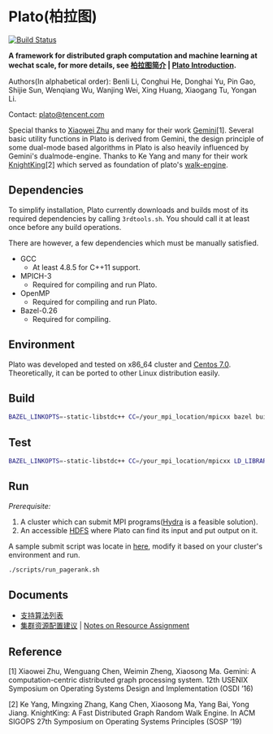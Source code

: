 # Plato(柏拉图)

[![Build Status](https://travis-ci.com/Tencent/plato.svg?branch=master)](https://travis-ci.com/Tencent/plato)

**A framework for distributed graph computation and machine learning at wechat scale, for more details, see [柏拉图简介](doc/introduction.md) | [Plato Introduction](doc/introduction_en.md).**

Authors(In alphabetical order):  Benli Li, Conghui He, Donghai Yu, Pin Gao, Shijie Sun, Wenqiang Wu, Wanjing Wei, Xing Huang, Xiaogang Tu, Yongan Li.

Contact: plato@tencent.com

Special thanks to [Xiaowei Zhu](https://coolerzxw.github.io/) and many for their work [Gemini](https://coolerzxw.github.io/data/publications/gemini_osdi16.pdf)[1]. Several basic utility functions in Plato is derived from Gemini, the design principle of some dual-mode based algorithms in Plato is also heavily influenced by Gemini's dualmode-engine. Thanks to Ke Yang and many for their work [KnightKing](http://madsys.cs.tsinghua.edu.cn/publications/SOSP19-yang.pdf)[2] which served as foundation of plato's [walk-engine](plato/engine/walk.hpp).

## Dependencies

To simplify installation, Plato currently downloads and builds most of its required dependencies by calling `3rdtools.sh`. You should call it at least once before any build operations.

There are however, a few dependencies which must be manually satisfied.

* GCC
  * At least 4.8.5 for C++11 support.
* MPICH-3
	* Required for compiling and run Plato.
* OpenMP
	* Required for compiling and run Plato.
* Bazel-0.26
  * Required for compiling.

## Environment
Plato was developed and tested on x86_64 cluster and [Centos 7.0](https://www.centos.org/). Theoretically, it can be ported to other Linux distribution easily.

## Build

```bash
BAZEL_LINKOPTS=-static-libstdc++ CC=/your_mpi_location/mpicxx bazel build example/...
```

## Test

```bash
BAZEL_LINKOPTS=-static-libstdc++ CC=/your_mpi_location/mpicxx LD_LIBRARY_PATH=${LD_LIBRARY_PATH}:${PWD}/3rd/hadoop2/lib bazel test --test_env=LD_LIBRARY_PATH plato/...
```

## Run

*Prerequisite:*

1. A cluster which can submit MPI programs([Hydra](https://wiki.mpich.org/mpich/index.php/Using_the_Hydra_Process_Manager) is a feasible solution).
2. An accessible [HDFS](https://hadoop.apache.org/) where Plato can find its input and put output on it.

A sample submit script was locate in [here](./scripts/run_pagerank.sh), modify it based on your cluster's environment and run.


```bash
./scripts/run_pagerank.sh
```

## Documents

* [支持算法列表](./doc/ALGOs.md)
* [集群资源配置建议](./doc/Resources.md) | [Notes on Resource Assignment](./doc/Resources_en.md)

## Reference

[1] Xiaowei Zhu, Wenguang Chen, Weimin Zheng, Xiaosong Ma. Gemini: A computation-centric distributed graph processing system. 12th USENIX Symposium on Operating Systems Design and Implementation (OSDI ’16)

[2] Ke Yang, Mingxing Zhang, Kang Chen, Xiaosong Ma, Yang Bai, Yong Jiang. KnightKing: A Fast Distributed Graph Random Walk Engine. In ACM SIGOPS 27th Symposium on Operating Systems Principles (SOSP ’19)
